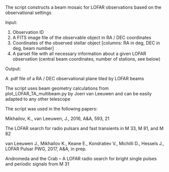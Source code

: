 The script constructs a beam mosaic for LOFAR observations based on the observational settings 

Input:
01. Observation ID
02. A FITS image file of the observable object in RA / DEC coordinates
03. Coordinates of the observed stellar object [columns: RA in deg, DEC in deg, beam number]
04. A parset file with all necessary information about a given LOFAR observation (central beam coordinates, number of stations, see below)

Output:

A .pdf file of a RA / DEC observational plane tiled by LOFAR beams

The script uses beam geometry calculations from plot_LOFAR_TA_multibeam.py by Joeri van Leeuwen and can be easily adapted to any other telescope

The script was used in the following papers:

Mikhailov, K., van Leeuwen, J., 2016, A&A, 593, 21 

The LOFAR search for radio pulsars and fast transients in M 33, M 81, and M 82


van Leeuwen J., Mikhailov K., Keane E., Kondratiev V., Michilli D., Hessels J., LOFAR Pulsar PWG, 2017, A&A, in prep.

Andromeda and the Crab – A LOFAR radio search for bright single pulses and periodic signals from M 31
